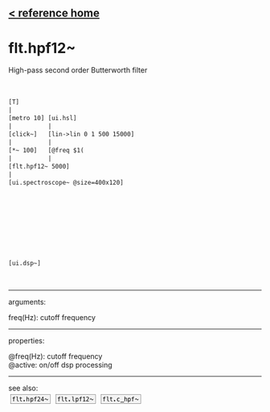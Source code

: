 [< reference home](ceammc_lib.html)
---

# flt.hpf12~


High-pass second order Butterworth filter

```


[T]
|
[metro 10] [ui.hsl]
|          |
[click~]   [lin->lin 0 1 500 15000]
|          |
[*~ 100]   [@freq $1(
|          |
[flt.hpf12~ 5000]
|
[ui.spectroscope~ @size=400x120]









[ui.dsp~]

            
```

---
arguments:

freq(Hz): cutoff
            frequency<br>

---
properties:

@freq(Hz): cutoff frequency<br>
@active: on/off dsp
            processing<br>

---
see also:<br>
[![flt.hpf24~](img/object_flt.hpf24~.png)](flt.hpf24~.html)
[![flt.lpf12~](img/object_flt.lpf12~.png)](flt.lpf12~.html)
[![flt.c_hpf~](img/object_flt.c_hpf~.png)](flt.c_hpf~.html)
